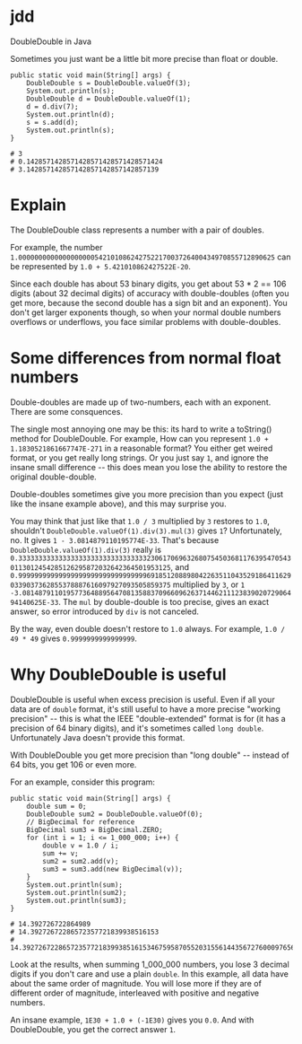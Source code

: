 # jdd
DoubleDouble in Java

Sometimes you just want be a little bit more precise than float or double.

```
public static void main(String[] args) {
    DoubleDouble s = DoubleDouble.valueOf(3);
    System.out.println(s);
    DoubleDouble d = DoubleDouble.valueOf(1);
    d = d.div(7);
    System.out.println(d);
    s = s.add(d);
    System.out.println(s);
}

# 3
# 0.1428571428571428571428571428571424
# 3.142857142857142857142857142857139

```

# Explain
The DoubleDouble class represents a number with a pair of doubles.

For example, the number `1.0000000000000000000542101086242752217003726400434970855712890625` can be represented by `1.0 + 5.421010862427522E-20`.

Since each double has about 53 binary digits, you get about 53 * 2 == 106 digits (about 32 decimal digits) of accuracy with double-doubles (often you get more, because the second double has a sign bit and an exponent). You don't get larger exponents though, so when your normal double numbers overflows or underflows, you face similar problems with double-doubles.


# Some differences from normal float numbers

Double-doubles are made up of two-numbers, each with an exponent. There are some consquences.

The single most annoying one may be this: its hard to write a toString() method for DoubleDouble. For example, How can you represent `1.0 + 1.1830521861667747E-271` in a reasonable format? You either get weired format, or you get really long strings. Or you just say `1`, and ignore the insane small difference -- this does mean you lose the ability to restore the original double-double.

Double-doubles sometimes give you more precision than you expect (just like the insane example above), and this may surprise you.

You may think that just like that `1.0 / 3` multiplied by `3` restores to `1.0`, shouldn't `DoubleDouble.valueOf(1).div(3).mul(3)` gives `1`? Unfortunately, no. It gives `1 - 3.0814879110195774E-33`. That's because `DoubleDouble.valueOf(1).div(3)` really is `0.333333333333333333333333333333332306170696326807545036811763954705430113012454285126295872032642364501953125`, and `0.999999999999999999999999999999996918512088980422635110435291864116290339037362855378887616097927093505859375` multiplied by `3`, or `1 -3.081487911019577364889564708135883709660962637144621112383902072906494140625E-33`. The `mul` by double-double is too precise, gives an exact answer, so error introduced by `div` is not canceled.

By the way, even double doesn't restore to `1.0` always. For example, `1.0 / 49 * 49` gives `0.9999999999999999`.



# Why DoubleDouble is useful
DoubleDouble is useful when excess precision is useful. Even if all your data are of `double` format, it's still useful to have a more precise "working precision" -- this is what the IEEE "double-extended" format is for (it has a precision of 64 binary digits), and it's sometimes called `long double`. Unfortunately Java doesn't provide this format.

With DoubleDouble you get more precision than "long double" -- instead of 64 bits, you get 106 or even more.

For an example, consider this program:
```
public static void main(String[] args) {
    double sum = 0;
    DoubleDouble sum2 = DoubleDouble.valueOf(0);
    // BigDecimal for reference
    BigDecimal sum3 = BigDecimal.ZERO;
    for (int i = 1; i <= 1_000_000; i++) {
        double v = 1.0 / i;
        sum += v;
        sum2 = sum2.add(v);
        sum3 = sum3.add(new BigDecimal(v));
    }
    System.out.println(sum);
    System.out.println(sum2);
    System.out.println(sum3);
}
    
# 14.392726722864989
# 14.39272672286572357721839938516153
# 14.392726722865723577218399385161534675958705520315561443567276000976562500
```

Look at the results, when summing 1_000_000 numbers, you lose 3 decimal digits if you don't care and use a plain `double`. In this example, all data have about the same order of magnitude. You will lose more if they are of different order of magnitude, interleaved with positive and negative numbers.

An insane example, `1E30 + 1.0 + (-1E30)` gives you `0.0`. And with DoubleDouble, you get the correct answer `1`.
